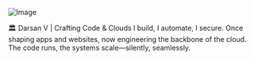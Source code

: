 ![Image](https://github.com/user-attachments/assets/03a29aa8-0d0b-44fe-823a-d26d1c705507)



🏛️ Darsan V | Crafting Code & Clouds
I build, I automate, I secure.
Once shaping apps and websites, now engineering the backbone of the cloud.
The code runs, the systems scale—silently, seamlessly.



